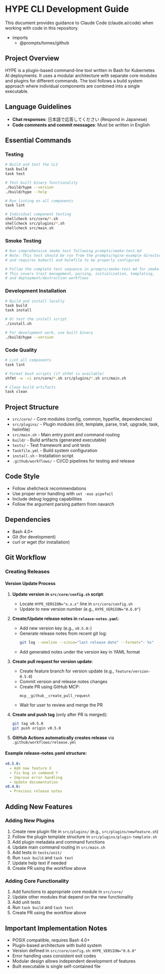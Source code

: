 # HYPE CLI Development Guide

This document provides guidance to Claude Code (claude.ai/code) when working with code in this repository.

* imports
  * @prompts/tomes/github

## Project Overview

HYPE is a plugin-based command-line tool written in Bash for Kubernetes AI deployments. It uses a modular architecture with separate core modules and plugins for different commands. The tool follows a build system approach where individual components are combined into a single executable.

## Language Guidelines
- **Chat responses**: 日本語で応答してください (Respond in Japanese)
- **Code comments and commit messages**: Must be written in English

## Essential Commands

### Testing
```bash
# Build and test the CLI
task build
task test

# Test built binary functionality
./build/hype --version
./build/hype --help

# Run linting on all components
task lint

# Individual component testing
shellcheck src/core/*.sh
shellcheck src/plugins/*.sh
shellcheck src/main.sh
```

### Smoke Testing
```bash
# Run comprehensive smoke test following prompts/smoke-test.md
# Note: This test should be run from the prompts/nginx-example directory
# and requires kubectl and helmfile to be properly configured

# Follow the complete test sequence in prompts/smoke-test.md for smoke testing
# This covers trait management, parsing, initialization, templating,
# and deployment/destruction workflows
```

### Development Installation
```bash
# Build and install locally
task build
task install

# Or test the install script
./install.sh

# For development work, use built binary
./build/hype --version
```

### Code Quality
```bash
# Lint all components
task lint

# Format bash scripts (if shfmt is available)
shfmt -w -ci src/core/*.sh src/plugins/*.sh src/main.sh

# Clean build artifacts
task clean
```

## Project Structure

- `src/core/` - Core modules (config, common, hypefile, dependencies)
- `src/plugins/` - Plugin modules (init, template, parse, trait, upgrade, task, helmfile)
- `src/main.sh` - Main entry point and command routing
- `build/` - Build artifacts (generated executable)
- `tests/` - Test framework and unit tests
- `Taskfile.yml` - Build system configuration
- `install.sh` - Installation script
- `.github/workflows/` - CI/CD pipelines for testing and release

## Code Style

- Follow shellcheck recommendations
- Use proper error handling with `set -euo pipefail`
- Include debug logging capabilities
- Follow the argument parsing pattern from navarch

## Dependencies

- Bash 4.0+
- Git (for development)
- curl or wget (for installation)

## Git Workflow

### Creating Releases

#### Version Update Process
1. **Update version in `src/core/config.sh` script**:
   - Locate `HYPE_VERSION="x.x.x"` line in `src/core/config.sh`
   - Update to new version number (e.g., `HYPE_VERSION="0.6.0"`)

2. **Create/Update release notes in `release-notes.yaml`**:
   - Add new version key (e.g., `v0.5.0:`)
   - Generate release notes from recent git log:
     ```bash
     git log --oneline --since="last release date" --format="- %s"
     ```
   - Add generated notes under the version key in YAML format

3. **Create pull request for version update**:
   - Create feature branch for version update (e.g., `feature/version-0.5.0`)
   - Commit version and release notes changes
   - Create PR using GitHub MCP:
     ```
     mcp__github__create_pull_request
     ```
   - Wait for user to review and merge the PR

4. **Create and push tag** (only after PR is merged):
   ```bash
   git tag v0.5.0
   git push origin v0.5.0
   ```

5. **GitHub Actions automatically creates release** via `.github/workflows/release.yml`

#### Example release-notes.yaml structure:
```yaml
v0.5.0:
  - Add new feature X
  - Fix bug in command Y  
  - Improve error handling
  - Update documentation
v0.4.0:
  - Previous release notes
```

## Adding New Features

### Adding New Plugins
1. Create new plugin file in `src/plugins/` (e.g., `src/plugins/newfeature.sh`)
2. Follow the plugin template structure in `src/plugins/plugin-template.sh`
3. Add plugin metadata and command functions
4. Update main command routing in `src/main.sh`
5. Add tests in `tests/unit/`
6. Run `task build` and `task test`
7. Update help text if needed
8. Create PR using the workflow above

### Adding Core Functionality
1. Add functions to appropriate core module in `src/core/`
2. Update other modules that depend on the new functionality
3. Add unit tests
4. Run `task build` and `task test`
5. Create PR using the workflow above

## Important Implementation Notes
- POSIX compatible, requires Bash 4.0+
- Plugin-based architecture with build system
- Version defined in `src/core/config.sh`: `HYPE_VERSION="0.6.0"`
- Error handling uses consistent exit codes
- Modular design allows independent development of features
- Built executable is single self-contained file